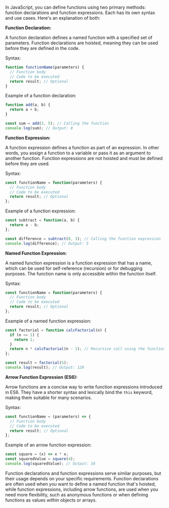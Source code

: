 In JavaScript, you can define functions using two primary methods: function declarations and function expressions. Each has its own syntax and use cases. Here's an explanation of both:

**Function Declaration:**

A function declaration defines a named function with a specified set of parameters. Function declarations are hoisted, meaning they can be used before they are defined in the code.

Syntax:

```javascript
function functionName(parameters) {
  // Function body
  // Code to be executed
  return result; // Optional
}
```

Example of a function declaration:

```javascript
function add(a, b) {
  return a + b;
}

const sum = add(3, 5); // Calling the function
console.log(sum); // Output: 8
```

**Function Expression:**

A function expression defines a function as part of an expression. In other words, you assign a function to a variable or pass it as an argument to another function. Function expressions are not hoisted and must be defined before they are used.

Syntax:

```javascript
const functionName = function(parameters) {
  // Function body
  // Code to be executed
  return result; // Optional
};
```

Example of a function expression:

```javascript
const subtract = function(a, b) {
  return a - b;
};

const difference = subtract(8, 3); // Calling the function expression
console.log(difference); // Output: 5
```

**Named Function Expression:**

A named function expression is a function expression that has a name, which can be used for self-reference (recursion) or for debugging purposes. The function name is only accessible within the function itself.

Syntax:

```javascript
const functionName = function(parameters) {
  // Function body
  // Code to be executed
  return result; // Optional
};
```

Example of a named function expression:

```javascript
const factorial = function calcFactorial(n) {
  if (n <= 1) {
    return 1;
  }
  return n * calcFactorial(n - 1); // Recursive call using the function name
};

const result = factorial(5);
console.log(result); // Output: 120
```

**Arrow Function Expression (ES6):**

Arrow functions are a concise way to write function expressions introduced in ES6. They have a shorter syntax and lexically bind the `this` keyword, making them suitable for many scenarios.

Syntax:

```javascript
const functionName = (parameters) => {
  // Function body
  // Code to be executed
  return result; // Optional
};
```

Example of an arrow function expression:

```javascript
const square = (x) => x * x;
const squaredValue = square(4);
console.log(squaredValue); // Output: 16
```

Function declarations and function expressions serve similar purposes, but their usage depends on your specific requirements. Function declarations are often used when you want to define a named function that's hoisted, while function expressions, including arrow functions, are used when you need more flexibility, such as anonymous functions or when defining functions as values within objects or arrays.